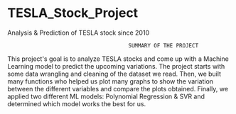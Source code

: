 # TESLA_Stock_Project
Analysis &amp; Prediction of TESLA stock since 2010 

                                          SUMMARY OF THE PROJECT  

   This project's goal is to analyze TESLA stocks and come up with a Machine Learning model to predict the upcoming variations. The project starts with some data wrangling and cleaning of the dataset we read. Then, we built many functions who helped us plot many graphs to show the variation between the different variables and compare the plots obtained. Finally, we applied two different ML models: Polynomial Regression & SVR and determined which model works the best for us.
